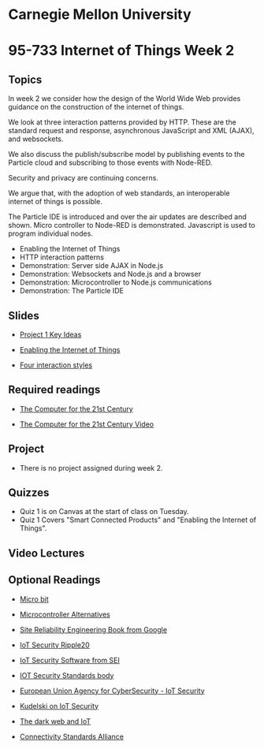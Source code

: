 # Carnegie Mellon University

# 95-733 Internet of Things Week 2

## Topics

In week 2 we consider how the design of the World Wide Web provides guidance on the construction of the internet of things.

We look at three interaction patterns provided by HTTP. These are the standard request and response, asynchronous JavaScript and XML (AJAX), and websockets.

We also discuss the publish/subscribe model by publishing events to the Particle cloud
and subscribing to those events with Node-RED.

Security and privacy are continuing concerns.

We argue that, with the adoption of web standards, an interoperable internet of things is possible.

The Particle IDE is introduced and over the air updates are described and shown. Micro controller to Node-RED is demonstrated.
Javascript is used to program individual nodes.

+ Enabling the Internet of Things
+ HTTP interaction patterns
+ Demonstration: Server side AJAX in Node.js
+ Demonstration: Websockets and Node.js and a browser
+ Demonstration: Microcontroller to Node.js communications
+ Demonstration: The Particle IDE

## Slides
+ [Project 1 Key Ideas](https://www.andrew.cmu.edu/user/mm6/95-733/PowerPoint/02_Project1_Key_Ideas.pdf)

+ [Enabling the Internet of Things](https://www.andrew.cmu.edu/user/mm6/95-733/PowerPoint/02_EnablingTheInternetOfThings.pdf)

+ [Four interaction styles](https://www.andrew.cmu.edu/user/mm6/95-733/PowerPoint/02_Four_Styles.pdf)

<!--
+ [Server side Java and server side AJAX](https://www.andrew.cmu.edu/user/mm6/95-733/PowerPoint/02_ServerSideJavaAndAJAX.pdf)
-->
## Required readings

+ [The Computer for the 21st Century](https://www.andrew.cmu.edu/user/mm6/95-733/iot/The_Computer_For_The_21st_Century.pdf)

+ [The Computer for the 21st Century Video ](https://www.youtube.com/watch?v=CkHALBOqn7s)


<!--
+ [Connect Photon to CMU Wi-Fi ](https://www.andrew.cmu.edu/user/mm6/95-733/Photon_Connect_CMU_Wi-Fi.txt)
-->

## Project

+ There is no project assigned during week 2.

## Quizzes

+ Quiz 1 is on Canvas at the start of class on Tuesday.
+ Quiz 1 Covers "Smart Connected Products" and "Enabling the Internet of Things".

## Video Lectures
<!--
+ [06_ReviewQuiz_Week2](https://heinzcollege.mediasite.com/Mediasite/MyMediasite/presentations/dddc9d7adb3e44eabb9ccb8a226e13ea1d)
+ [07_Lecture2](https://heinzcollege.mediasite.com/Mediasite/MyMediasite/presentations/e7e80e8afad44277a86f935fb37c87f81d)
+ [08_Lecture2](https://heinzcollege.mediasite.com/Mediasite/MyMediasite/presentations/a2b2886c525d453ab22a955f017986c91d)
+ [09_Lecture2](https://heinzcollege.mediasite.com/Mediasite/MyMediasite/presentations/4567e3ee057d4d2180ca1d59f0850fe71d)
-->

## Optional Readings

<!--
+ [Photons and Windows 10 Set up](https://www.andrew.cmu.edu/user/mm6/95-733/Photon/SetupParticlePhotoninWindows10.pdf)
-->
<!--
+ [Photons Used by CheerLights and ThingSpeak](https://cheerlights.com)
-->

+ [Micro bit ](http://microbit.org/)

+ [Microcontroller Alternatives ](https://thenewstack.io/10-diy-development-boards-iot-prototyping/)

+ [Site Reliability Engineering Book from Google](https://sre.google/books/)

+ [IoT Security Ripple20](https://www.zdnet.com/google-amp/article/ripple20-vulnerabilities-will-haunt-the-iot-landscape-for-years-to-come/)


+ [IoT Security Software from SEI](https://www.sei.cmu.edu/news-events/news/article.cfm?assetId=644874)

+ [IOT Security Standards body](https://www.ioxtalliance.org/)

+ [European Union Agency for CyberSecurity - IoT Security](https://www.enisa.europa.eu/publications/guidelines-for-securing-the-internet-of-things)

+ [Kudelski on IoT Security](https://www.kudelski-iot.com/)

+ [The dark web and IoT](https://www.cnbc.com/2023/01/09/the-dark-webs-criminal-minds-see-iot-as-the-next-big-hacking-prize.html)

+ [Connectivity Standards Alliance](https://csa-iot.org/)
